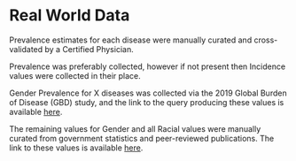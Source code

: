 # Real World Data
Prevalence estimates for each disease were manually curated and cross-validated by a Certified Physician.

Prevalence was preferably collected, however if not present then Incidence values were collected in their place. 

Gender Prevalence for X diseases was collected via the 2019 Global Burden of Disease (GBD) study, and the link to the query producing these values is available [here](https://vizhub.healthdata.org/gbd-results?params=gbd-api-2019-permalink/425a894085dc3d56f2afc765182f8b06).

The remaining values for Gender and all Racial values were manually curated from government statistics and peer-reviewed publications. The link to these values is available [here](https://docs.google.com/spreadsheets/d/1xF_BJi2Fw4g75QlyD5dxSHpbyad3B-rGSpRk2igDc30/edit?usp=sharing).

